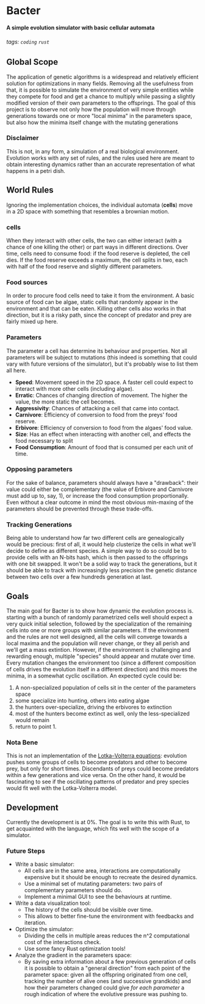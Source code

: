 # Bacter
**A simple evolution simulator with basic cellular automata**
###### tags: `coding` `rust`
## Global Scope
The application of genetic algorithms is a widespread and relatively efficient solution for optimizations in many fields. Removing all the usefulness from that, it is possible to simulate the environment of very simple entities while they compete for food and get a chance to multiply while passing a slightly modified version of their own parameters to the offsprings.
The goal of this project is to observe not only how the population will move through generations towards one or more "local minima" in the parameters space, but also how the minima itself change with the mutating generations
### Disclaimer
This is not, in any form, a simulation of a real biological environment. Evolution works with any set of rules, and the rules used here are meant to obtain interesting dynamics rather than an accurate representation of what happens in a petri dish.
## World Rules
Ignoring the implementation choices, the individual automata (**cells**) move in a 2D space with something that resembles a brownian motion. 
### cells
When they interact with other cells, the two can either interact (with a chance of one killing the other) or part ways in different directions.
Over time, cells need to consume food: if the food reserve is depleted, the cell dies. If the food reserve exceeds a maximum, the cell splits in two, each with half of the food reserve and slightly different parameters. 
### Food sources
In order to procure food cells need to take it from the environment. 
A basic source of food can be algae, static cells that randomly appear in the environment and that can be eaten.
Killing other cells also works in that direction, but it is a risky path, since the concept of predator and prey are fairly mixed up here.
### Parameters
The parameter a cell has determine its behaviour and properties. Not all parameters will be subject to mutations (this indeed is something that could vary with future versions of the simulator), but it's probably wise to list them all here.
* **Speed**: Movement speed in the 2D space. A faster cell could expect to interact with more other cells (including algae).
* **Erratic**: Chances of changing direction of movement. The higher the value, the more static the cell becomes.
* **Aggressivity**: Chances of attacking a cell that came into contact.
* **Carnivore**: Efficiency of conversion to food from the preys' food reserve.
* **Erbivore**: Efficiency of conversion to food from the algaes' food value.
* **Size**: Has an effect when interacting with another cell, and effects the food necessary to split
* **Food Consumption**: Amount of food that is consumed per each unit of time.
### Opposing parameters
For the sake of balance, parameters should always have a "drawback": their value could either be complementary (the value of Erbivore and Carnivore must add up to, say, 1), or increase the food consumption proportionally.
Even without a clear outcome in mind the most obvious min-maxing of the parameters should be prevented through these trade-offs.
### Tracking Generations
Being able to understand how far two different cells are genealogically would be precious: first of all, it would help clusterize the cells in what we'll decide to define as different species.
A simple way to do so could be to provide cells with an N-bits hash, which is then passed to the offsprings with one bit swapped. It won't be a solid way to track the generations, but it should be able to track with increasingly less precision the genetic distance between two cells over a few hundreds generation at last.
## Goals
The main goal for Bacter is to show how dynamic the evolution process is. starting with a bunch of randomly parametrized cells well should expect a very quick initial selection, followed by the specialization of the remaining cells into one or more groups with similar parameters. 
If the environment and the rules are not well designed, all the cells will converge towards a local maxima and the population will never change, or they all perish and we'll get a mass extintion. 
However, if the environment is challenging and rewarding enough, multiple "species" should appear and mutate over time. Every mutation changes the environment too (since a different composition of cells drives the evolution itself in a different direction) and this moves the minima, in a somewhat cyclic oscillation.
An expected cycle could be:
1. A non-specialized population of cells sit in the center of the parameters space
2. some specialize into hunting, others into eating algae
3. the hunters over-specialize, driving the erbivores to extinction
4. most of the hunters become extinct as well, only the less-specialized would remain
5. return to point 1.

### Nota Bene
This is not an implementation of the [Lotka–Volterra equations](https://en.wikipedia.org/wiki/Lotka%E2%80%93Volterra_equations): evolution pushes some groups of cells to become predators and other to become prey, but only for short times. Discendants of preys could become predators within a few generations and vice versa. 
On the other hand, it would be fascinating to see if the oscillating patterns of predator and prey species would fit well with the Lotka-Volterra model.
## Development
Currently the development is at 0%. The goal is to write this with Rust, to get acquainted with the language, which fits well with the scope of a simulator.
### Future Steps
* Write a basic simulator: 
    * All cells are in the same area, interactions are computationally expensive but it should be enough to recreate the desired dynamics.
    * Use a minimal set of mutating parameters: two pairs of complementary parameters should do.
    * Implement a minimal GUI to see the behaviours at runtime.
* Write a data visualization tool: 
    * The history of the cells should be visible over time.
    * This allows to better fine-tune the environment with feedbacks and iteration.
* Optimize the simulator: 
    * Dividing the cells in multiple areas reduces the n^2 computational cost of the interactions check.
    * Use some fancy Rust optimization tools!
* Analyze the gradient in the parameters space:
    * By saving extra information about a few previous generation of cells it is possible to obtain a "general direction" from each point of the parameter space: given all the offspring originated from one cell, tracking the number of alive ones (and successive grandkids) and how their parameters changed could give *for each parameter* a rough indication of where the evolutive pressure was pushing to.